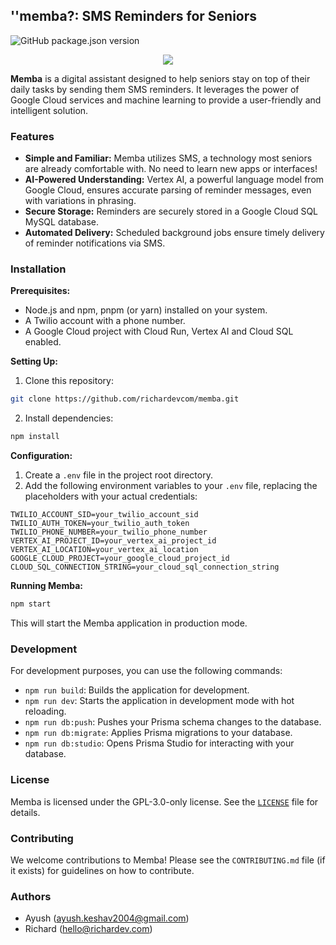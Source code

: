 ## ''memba?: SMS Reminders for Seniors

![GitHub package.json version](https://img.shields.io/github/package-json/v/richardevcom/memba)

<p align="center">
    <img src="https://i.ibb.co/2jhkNs2/memba-ezgif-com-loop-count.gif" />
</p>

**Memba** is a digital assistant designed to help seniors stay on top of their daily tasks by sending them SMS reminders. It leverages the power of Google Cloud services and machine learning to provide a user-friendly and intelligent solution.

### Features

- **Simple and Familiar:** Memba utilizes SMS, a technology most seniors are already comfortable with. No need to learn new apps or interfaces!
- **AI-Powered Understanding:** Vertex AI, a powerful language model from Google Cloud, ensures accurate parsing of reminder messages, even with variations in phrasing.
- **Secure Storage:** Reminders are securely stored in a Google Cloud SQL MySQL database.
- **Automated Delivery:** Scheduled background jobs ensure timely delivery of reminder notifications via SMS.

### Installation

**Prerequisites:**

- Node.js and npm, pnpm (or yarn) installed on your system.
- A Twilio account with a phone number.
- A Google Cloud project with Cloud Run, Vertex AI and Cloud SQL enabled.

**Setting Up:**

1. Clone this repository:

```bash
git clone https://github.com/richardevcom/memba.git
```

2. Install dependencies:

```bash
npm install
```

**Configuration:**

1. Create a `.env` file in the project root directory.
2. Add the following environment variables to your `.env` file, replacing the placeholders with your actual credentials:

```
TWILIO_ACCOUNT_SID=your_twilio_account_sid
TWILIO_AUTH_TOKEN=your_twilio_auth_token
TWILIO_PHONE_NUMBER=your_twilio_phone_number
VERTEX_AI_PROJECT_ID=your_vertex_ai_project_id
VERTEX_AI_LOCATION=your_vertex_ai_location
GOOGLE_CLOUD_PROJECT=your_google_cloud_project_id
CLOUD_SQL_CONNECTION_STRING=your_cloud_sql_connection_string
```

**Running Memba:**

```bash
npm start
```

This will start the Memba application in production mode.

### Development

For development purposes, you can use the following commands:

- `npm run build`: Builds the application for development.
- `npm run dev`: Starts the application in development mode with hot reloading.
- `npm run db:push`: Pushes your Prisma schema changes to the database.
- `npm run db:migrate`: Applies Prisma migrations to your database.
- `npm run db:studio`: Opens Prisma Studio for interacting with your database.

### License

Memba is licensed under the GPL-3.0-only license. See the [`LICENSE`](LICENSE) file for details.

### Contributing

We welcome contributions to Memba! Please see the `CONTRIBUTING.md` file (if it exists) for guidelines on how to contribute.

### Authors

- Ayush ([ayush.keshav2004@gmail.com](https://github.com/is-it-ayush))
- Richard ([hello@richardev.com](https://github.com/richardevcom))
